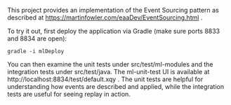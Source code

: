 This project provides an implementation of the Event Sourcing pattern as described at https://martinfowler.com/eaaDev/EventSourcing.html .

To try it out, first deploy the application via Gradle (make sure ports 8833 and 8834 are open):

    gradle -i mlDeploy
    
You can then examine the unit tests under src/test/ml-modules and the integration tests under src/test/java. The
ml-unit-test UI is available at http://localhost:8834/test/default.xqy . The unit tests are helpful for understanding
how events are described and applied, while the integration tests are useful for seeing replay in action.
